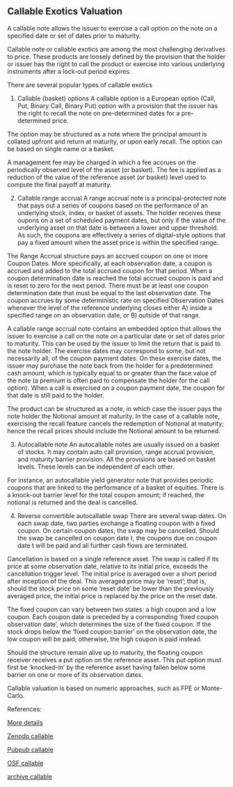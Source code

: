 ## Callable Exotics Valuation
   
A callable note allows the issuer to exercise a call option on the note on a specified date or set of dates prior to maturity.

Callable note or callable exotics are among the most challenging derivatives to price. These products are loosely defined by the provision that the holder or issuer has the right to call the product or exercise into various underlying instruments after a lock-out period expires.

There are several popular types of callable exotics

1.	Callable (basket) options
A callable option is a European option (Call, Put, Binary Call, Binary Put) option with a provision that the issuer has the right to recall the note on pre-determined dates for a pre-determined price.

The option may be structured as a note where the principal amount is collated upfront and return at maturity, or upon early recall. The option can be based on single name or a basket.

A management fee may be charged in which a fee accrues on the periodically observed level of the asset (or basket). The fee is applied as a reduction of the value of the reference asset (or basket) level used to compute the final payoff at maturity.

2.	Callable range accrual
A range accrual note is a principal-protected note that pays out a series of coupons based on the performance of an underlying stock, index, or basket of assets. The holder receives these oupons on a set of scheduled payment dates, but only if the value of the underlying asset on that date is between a lower and upper threshold. As such, the coupons are effectively a series of digital-style options that pay a fixed amount when the asset price is within the specified range.

The Range Accrual structure pays an accrued coupon on one or more Coupon Dates. More specifically, at each observation date, a coupon is accrued and added to the total accrued coupon for that period. When a coupon determination date is reached the total accrued coupon is paid and is reset to zero for the next period. There must be at least one coupon determination date that must be equal to the last observation date. The coupon accrues by some deterministic rate on specified Observation Dates whenever the level of the reference underlying closes either 
	A) inside a specified range on an observation date, or 
	B) outside of that range.

A callable range accrual note contains an embedded option that allows the issuer to exercise a call on the note on a particular date or set of dates prior to maturity. This can be used by the issuer to limit the return that is paid to the note holder. The exercise dates may correspond to some, but not necessarily all, of the coupon payment dates. On these exercise dates, the issuer may purchase the note back from the holder for a predetermined cash amount, which is typically equal to or greater than the face value of the note (a premium is often paid to compensate the holder for the call option). When a call is exercised on a coupon payment date, the coupon for that date is still paid to the holder. 

The product can be structured as a note, in which case the issuer pays the note holder the Notional amount at maturity. In the case of a callable note, exercising the recall feature cancels the redemption of Notional at maturity; hence the recall prices should include the Notional amount to be returned. 

3.	Autocallable note
An autocallable notes are usually issued on a basket of stocks. It may contain auto call provision, range accrual provision, and maturity barrier provision. All the provisions are based on basket levels. These levels can be independent of each other.

For instance, an autocallable yield generator note that provides periodic coupons that are linked to the performance of a basket of equities. There is a knock-out barrier level for the total coupon amount; if reached, the notional is returned and the deal is cancelled.

4.	Reverse convertible autocallable swap
There are several swap dates. On each swap date, two parties exchange a floating coupon with a fixed coupon. On certain coupon dates, the swap may be cancelled. Should the swap be cancelled on coupon date t, the coupons due on coupon date t will be paid and all further cash flows are terminated.

Cancellation is based on a single reference asset. The swap is called if its price at some observation date, relative to its initial price, exceeds the cancellation trigger level. The initial price is averaged over a short period after inception of the deal. This averaged price may be ‘reset’; that is, should the stock price on some ‘reset date’ be lower than the previously averaged price, the initial price is replaced by the price on the reset date.

The fixed coupon can vary between two states: a high coupon and a low coupon. Each coupon date is preceded by a corresponding ‘fixed coupon observation date’, which determines the size of the fixed coupon. If the stock drops below the ‘fixed coupon barrier’ on the observation date, the low coupon will be paid; otherwise, the high coupon is paid instead.

Should the structure remain alive up to maturity, the floating coupon receiver receives a put option on the reference asset. This put option must first be ‘knocked-in’ by the reference asset having fallen below some barrier on one or more of its observation dates.

Callable valuation is based on numeric approaches, such as FPE or Monte-Carlo.


References:
   
[More details](./EqCallable-15.pdf)     
  
   
[Zenodo callable](https://zenodo.org/record/5759660/files/Zenodo-EqCallable.pdf)
   
[Pubpub callable](https://david.pubpub.org/pub/qeg8gemk/release/1)
   
[OSF callable](https://osf.io/khrcb/download)

[archive callable](https://ia803403.us.archive.org/32/items/eq-callable-15/EqCallable-archive.pdf)  